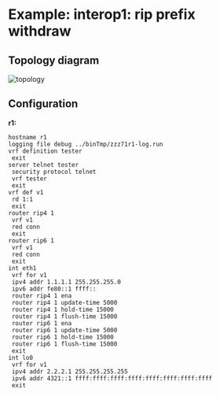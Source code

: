 # Example: interop1: rip prefix withdraw

## **Topology diagram**

![topology](/img/intop1-rip02.tst.png)

## **Configuration**

**r1:**
```
hostname r1
logging file debug ../binTmp/zzz71r1-log.run
vrf definition tester
 exit
server telnet tester
 security protocol telnet
 vrf tester
 exit
vrf def v1
 rd 1:1
 exit
router rip4 1
 vrf v1
 red conn
 exit
router rip6 1
 vrf v1
 red conn
 exit
int eth1
 vrf for v1
 ipv4 addr 1.1.1.1 255.255.255.0
 ipv6 addr fe80::1 ffff::
 router rip4 1 ena
 router rip4 1 update-time 5000
 router rip4 1 hold-time 15000
 router rip4 1 flush-time 15000
 router rip6 1 ena
 router rip6 1 update-time 5000
 router rip6 1 hold-time 15000
 router rip6 1 flush-time 15000
 exit
int lo0
 vrf for v1
 ipv4 addr 2.2.2.1 255.255.255.255
 ipv6 addr 4321::1 ffff:ffff:ffff:ffff:ffff:ffff:ffff:ffff
 exit
```
